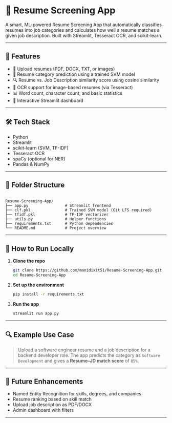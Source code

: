 # 🧠 Resume Screening App

A smart, ML-powered Resume Screening App that automatically classifies resumes into job categories and calculates how well a resume matches a given job description. Built with Streamlit, Tesseract OCR, and scikit-learn.

---

## 🚀 Features

- 📄 Upload resumes (PDF, DOCX, TXT, or images)  
- 🧠 Resume category prediction using a trained SVM model  
- 🔍 Resume vs. Job Description similarity score using cosine similarity  
- 🧾 OCR support for image-based resumes (via Tesseract)  
- 📊 Word count, character count, and basic statistics  
- 🎯 Interactive Streamlit dashboard  

---

## 🛠️ Tech Stack

- Python  
- Streamlit  
- scikit-learn (SVM, TF-IDF)  
- Tesseract OCR  
- spaCy (optional for NER)  
- Pandas & NumPy  

---

## 📂 Folder Structure

```

Resume-Screening-App/
├── app.py                # Streamlit frontend
├── clf.pkl               # Trained SVM model (Git LFS required)
├── tfidf.pkl             # TF-IDF vectorizer
├── utils.py              # Helper functions
├── requirements.txt      # Python dependencies
└── README.md             # Project overview

````

---

## 🧪 How to Run Locally

1. **Clone the repo**
   ```bash
   git clone https://github.com/manidixit51/Resume-Screening-App.git
   cd Resume-Screening-App


2. **Set up the environment**

   ```bash
   pip install -r requirements.txt
   ```

3. **Run the app**

   ```bash
   streamlit run app.py
   ```

---

## 🔍 Example Use Case

> Upload a software engineer resume and a job description for a backend developer role.
> The app predicts the category as `Software Development` and gives a **Resume–JD match score** of `85%`.

---

## 🧠 Future Enhancements

* Named Entity Recognition for skills, degrees, and companies
* Resume ranking based on skill match
* Upload job description as PDF/DOCX
* Admin dashboard with filters

---



